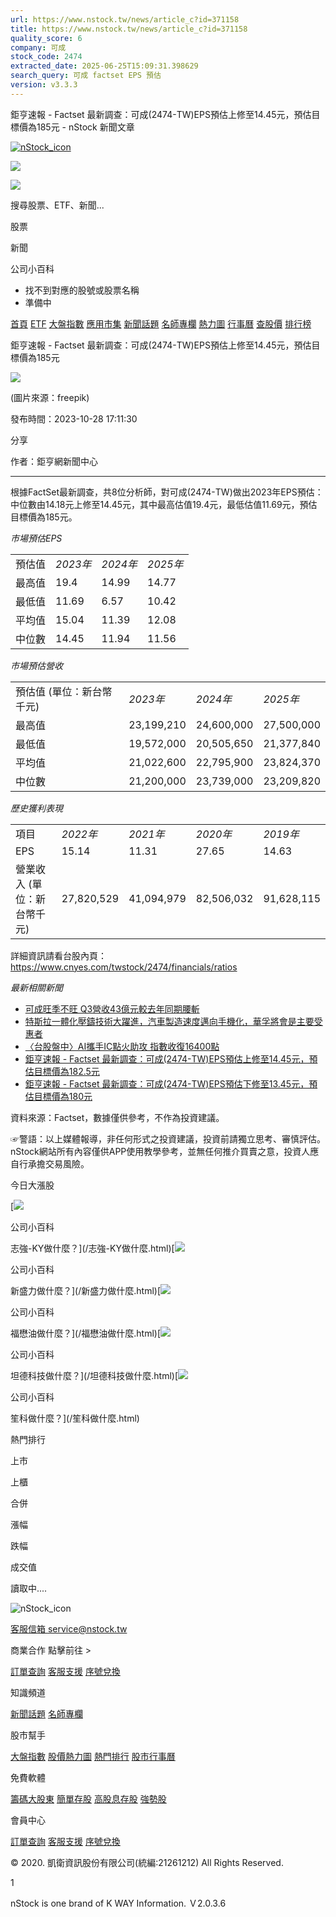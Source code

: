 ```yaml
---
url: https://www.nstock.tw/news/article_c?id=371158
title: https://www.nstock.tw/news/article_c?id=371158
quality_score: 6
company: 可成
stock_code: 2474
extracted_date: 2025-06-25T15:09:31.398629
search_query: 可成 factset EPS 預估
version: v3.3.3
---
```


鉅亨速報 - Factset 最新調查：可成(2474-TW)EPS預估上修至14.45元，預估目標價為185元 - nStock 新聞文章


[![nStock_icon](/img/nStock_icon_2.png)](/)

![](/img/invalid-name@3x.png)

![](/img/invalid-name@3x.png)

搜尋股票、ETF、新聞...

股票

新聞

公司小百科

* 找不到對應的股號或股票名稱
* 準備中

[首頁](/) [ETF](/etf/) [大盤指數](/market_index/) [應用市集](/market/) [新聞話題](/news/) [名師專欄](/author/) [熱力圖](/market_index/heatmap) [行事曆](/calendar) [查股價](/chat_stock) [排行榜](/rank/)

鉅亨速報 - Factset 最新調查：可成(2474-TW)EPS預估上修至14.45元，預估目標價為185元

![](https://storage.googleapis.com/nstock-cloud/stock_type_img/031/1.jpg)

(圖片來源：freepik)

發布時間：2023-10-28 17:11:30

分享

作者：鉅亨網新聞中心

---

 

根據FactSet最新調查，共8位分析師，對可成(2474-TW)做出2023年EPS預估：中位數由14.18元上修至14.45元，其中最高估值19.4元，最低估值11.69元，預估目標價為185元。

*市場預估EPS*

|  |  |  |  |
| --- | --- | --- | --- |
| 預估值 | *2023年* | *2024年* | *2025年* |
| 最高值 | 19.4 | 14.99 | 14.77 |
| 最低值 | 11.69 | 6.57 | 10.42 |
| 平均值 | 15.04 | 11.39 | 12.08 |
| 中位數 | 14.45 | 11.94 | 11.56 |

*市場預估營收*

|  |  |  |  |
| --- | --- | --- | --- |
| 預估值 (單位：新台幣千元) | *2023年* | *2024年* | *2025年* |
| 最高值 | 23,199,210 | 24,600,000 | 27,500,000 |
| 最低值 | 19,572,000 | 20,505,650 | 21,377,840 |
| 平均值 | 21,022,600 | 22,795,900 | 23,824,370 |
| 中位數 | 21,200,000 | 23,739,000 | 23,209,820 |

*歷史獲利表現*

|  |  |  |  |  |
| --- | --- | --- | --- | --- |
| 項目 | *2022年* | *2021年* | *2020年* | *2019年* |
| EPS | 15.14 | 11.31 | 27.65 | 14.63 |
| 營業收入 (單位：新台幣千元) | 27,820,529 | 41,094,979 | 82,506,032 | 91,628,115 |

詳細資訊請看台股內頁：  
<https://www.cnyes.com/twstock/2474/financials/ratios>

*最新相關新聞*

* [可成旺季不旺 Q3營收43億元較去年同期腰斬](https://news.cnyes.com/news/id/5340445)
* [特斯拉一體化壓鑄技術大躍進，汽車製造速度邁向手機化，華孚將會是主要受惠者](https://news.cnyes.com/news/id/5335629)
* [〈台股盤中〉AI攜手IC點火助攻 指數收復16400點](https://news.cnyes.com/news/id/5332668)
* [鉅亨速報 - Factset 最新調查：可成(2474-TW)EPS預估上修至14.45元，預估目標價為182.5元](https://news.cnyes.com/news/id/5329538)
* [鉅亨速報 - Factset 最新調查：可成(2474-TW)EPS預估下修至13.45元，預估目標價為180元](https://news.cnyes.com/news/id/5328485)

資料來源：Factset，數據僅供參考，不作為投資建議。

☞警語：以上媒體報導，非任何形式之投資建議，投資前請獨立思考、審慎評估。nStock網站所有內容僅供APP使用教學參考，並無任何推介買賣之意，投資人應自行承擔交易風險。

今日大漲股

[![](/img/recommend_icon/graduate.png)

公司小百科

志強-KY做什麼？](/志強-KY做什麼.html)[![](/img/recommend_icon/graduate.png)

公司小百科

新盛力做什麼？](/新盛力做什麼.html)[![](/img/recommend_icon/graduate.png)

公司小百科

福懋油做什麼？](/福懋油做什麼.html)[![](/img/recommend_icon/graduate.png)

公司小百科

坦德科技做什麼？](/坦德科技做什麼.html)[![](/img/recommend_icon/graduate.png)

公司小百科

笙科做什麼？](/笙科做什麼.html)

熱門排行

上市

上櫃

合併

漲幅

跌幅

成交值

讀取中....

![nStock_icon](/img/nStock_icon_2.png)

[客服信箱 service@nstock.tw](mailto:service@nstock.tw)

商業合作 點擊前往 >

[訂單查詢](/user/) [客服支援](mailto:service@nstock.tw) [序號兌換](/coupon/)

知識頻道

[新聞話題](/news/) [名師專欄](/author/)

股市幫手

[大盤指數](/market_index) [股價熱力圖](/market_index/heatmap) [熱門排行](/chat_stock) [股市行事曆](/calendar)

免費軟體

[籌碼大股東](/stock_chip/) [簡單存股](/easy_stock/) [高股息存股](/rich_stock/) [強勢股](/super_stock/)

會員中心

[訂單查詢](/user/) [客服支援](mailto:service@nstock.tw) [序號兌換](/coupon/)

© 2020. 凱衛資訊股份有限公司(統編:21261212) All Rights Reserved.

1

nStock is one brand of K WAY Information. Ｖ2.0.3.6